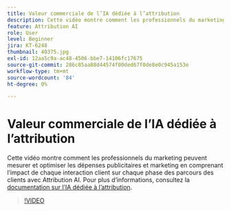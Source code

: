 ```yaml
---
title: Valeur commerciale de l’IA dédiée à l’attribution
description: Cette vidéo montre comment les professionnels du marketing peuvent mesurer et optimiser les dépenses publicitaires et marketing en comprenant l’impact de chaque interaction client sur chaque phase des parcours des clients avec Attribution AI.
feature: Attribution AI
role: User
level: Beginner
jira: KT-6248
thumbnail: 40375.jpg
exl-id: 12aa5c9a-ac48-4506-bbe7-14106fc17675
source-git-commit: 286c85aa88d44574f00ded67f0de8e0c945a153e
workflow-type: tm+mt
source-wordcount: '84'
ht-degree: 0%

---
```


# Valeur commerciale de l’IA dédiée à l’attribution

Cette vidéo montre comment les professionnels du marketing peuvent mesurer et optimiser les dépenses publicitaires et marketing en comprenant l’impact de chaque interaction client sur chaque phase des parcours des clients avec Attribution AI. Pour plus d’informations, consultez la [documentation sur l’IA dédiée à l’attribution](https://experienceleague.adobe.com/docs/experience-platform/intelligent-services/attribution-ai/overview.html?lang=fr).

>[!VIDEO](https://video.tv.adobe.com/v/328466?learn=on&enablevpops&captions=fre_fr)


